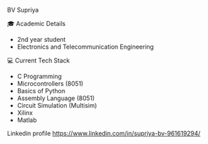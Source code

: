 BV Supriya

🎓 Academic Details
- 2nd year student
- Electronics and Telecommunication Engineering  


💻 Current Tech Stack
- C Programming  
- Microcontrollers (8051)  
- Basics of Python  
- Assembly Language (8051)  
- Circuit Simulation (Multisim)
- Xilinx
- Matlab

Linkedin profile
https://www.linkedin.com/in/supriya-bv-961619294/
